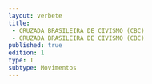 ```yaml
---
layout: verbete
title:
 - CRUZADA BRASILEIRA DE CIVISMO (CBC)
 - CRUZADA BRASILEIRA DE CIVISMO (CBC)
published: true
edition: 1  
type: T
subtype: Movimentos
---
```


